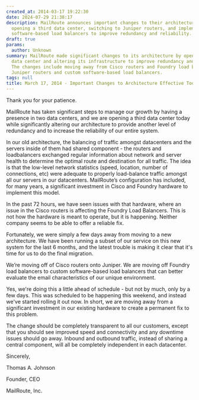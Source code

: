```yaml
---
created_at: 2014-03-17 19:22:30
date: 2024-07-29 21:38:17
description: MailRoute announces important changes to their architecture, including
  opening a third data center, switching to Juniper routers, and implementing custom
  software-based load balancers to improve redundancy and reliability.
draft: true
params:
  author: Unknown
summary: MailRoute made significant changes to its architecture by opening a third
  data center and altering its infrastructure to improve redundancy and reliability.
  The changes include moving away from Cisco routers and Foundry load balancers to
  Juniper routers and custom software-based load balancers.
tags: null
title: March 17, 2014 - Important Changes to Architecture Effective Today
---
```



Thank you for your patience.

MailRoute has taken significant steps to manage our growth by having a
presence in two data centers, and we are opening a third data center today
while significantly altering our architecture to provide another level of
redundancy and to increase the reliability of our entire system.

In our old architecture, the balancing of traffic amongst datacenters and the
servers inside of them had shared component - the routers and loadbalancers
exchanged regular information about network and server health to determine the
optimal route and destination for all traffic. The idea is that the low-level
network statistics (speed, location, number of connections, etc) were adequate
to properly load-balance traffic amongst all our servers in our datacenters.
MailRoute’s configuration has included, for many years, a significant
investment in Cisco and Foundry hardware to implement this model.

In the past 72 hours, we have seen issues with that hardware, where an issue
in the Cisco routers is affecting the Foundry Load Balancers. This is not how
the hardware is meant to operate, but it is happening. Neither company seems
to be able to offer a reliable fix.

Fortunately, we were simply a few days away from moving to a new architecture.
We have been running a subset of our service on this new system for the last 6
months, and the latest trouble is making it clear that it's time for us to do
the final migration.

We’re moving off of Cisco routers onto Juniper. We are moving off Foundry load
balancers to custom software-based load balancers that can better evaluate the
email characteristics of our unique environment.

Yes, we're doing this a little ahead of schedule - but not by much, only by a
few days. This was scheduled to be happening this weekend, and instead we've
started rolling it out now. In short, we are moving away from a significant
investment in our existing hardware to create a permanent fix to this problem.

The change should be completely transparent to all our customers, except that
you should see improved speed and connectivity and any downtime issues should
go away. Inbound and outbound traffic, instead of sharing a central component,
will all be completely independent in each datacenter.

Sincerely,

Thomas A. Johnson

Founder, CEO

MailRoute, Inc.

